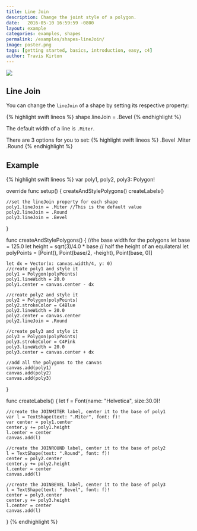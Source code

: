 ```yaml
---
title: Line Join
description: Change the joint style of a polygon.
date:   2016-05-10 16:59:59 -0800
layout: example
categories: examples, shapes
permalink: /examples/shapes-lineJoin/
image: poster.png
tags: [getting started, basics, introduction, easy, c4]
author: Travis Kirton
---
```

![](lineJoin.png)

## Line Join
You can change the `lineJoin` of a shape by setting its respective property:

{% highlight swift lineos %}
shape.lineJoin = .Bevel
{% endhighlight %}

The default width of a line is `.Miter`.

There are 3 options for you to set:
{% highlight swift lineos %}
.Bevel
.Miter
.Round
{% endhighlight %}

## Example
{% highlight swift lineos %}
var poly1, poly2, poly3: Polygon!

override func setup() {
    createAndStylePolygons()
    createLabels()

    //set the lineJoin property for each shape
    poly1.lineJoin = .Miter //This is the default value
    poly2.lineJoin = .Round
    poly3.lineJoin = .Bevel
}

func createAndStylePolygons() {
    //the base width for the polygons
    let base = 125.0
    let height = sqrt(3)/4.0 * base // half the height of an equilateral
    let polyPoints = [Point(), Point(base/2, -height), Point(base, 0)]

    let dx = Vector(x: canvas.width/4, y: 0)
    //create poly1 and style it
    poly1 = Polygon(polyPoints)
    poly1.lineWidth = 20.0
    poly1.center = canvas.center - dx

    //create poly2 and style it
    poly2 = Polygon(polyPoints)
    poly2.strokeColor = C4Blue
    poly2.lineWidth = 20.0
    poly2.center = canvas.center
    poly2.lineJoin = .Round

    //create poly3 and style it
    poly3 = Polygon(polyPoints)
    poly3.strokeColor = C4Pink
    poly3.lineWidth = 20.0
    poly3.center = canvas.center + dx

    //add all the polygons to the canvas
    canvas.add(poly1)
    canvas.add(poly2)
    canvas.add(poly3)
}

func createLabels() {
    let f = Font(name: "Helvetica", size:30.0)!

    //create the JOINMITER label, center it to the base of poly1
    var l = TextShape(text: ".Miter", font: f)!
    var center = poly1.center
    center.y += poly1.height
    l.center = center
    canvas.add(l)

    //create the JOINROUND label, center it to the base of poly2
    l = TextShape(text: ".Round", font: f)!
    center = poly2.center
    center.y += poly2.height
    l.center = center
    canvas.add(l)

    //create the JOINBEVEL label, center it to the base of poly3
    l = TextShape(text: ".Bevel", font: f)!
    center = poly3.center
    center.y += poly3.height
    l.center = center
    canvas.add(l)
}
{% endhighlight %}